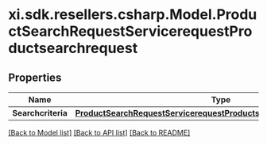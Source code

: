# xi.sdk.resellers.csharp.Model.ProductSearchRequestServicerequestProductsearchrequest

## Properties

Name | Type | Description | Notes
------------ | ------------- | ------------- | -------------
**Searchcriteria** | [**ProductSearchRequestServicerequestProductsearchrequestSearchcriteria**](ProductSearchRequestServicerequestProductsearchrequestSearchcriteria.md) |  | [optional] 

[[Back to Model list]](../README.md#documentation-for-models) [[Back to API list]](../README.md#documentation-for-api-endpoints) [[Back to README]](../README.md)

